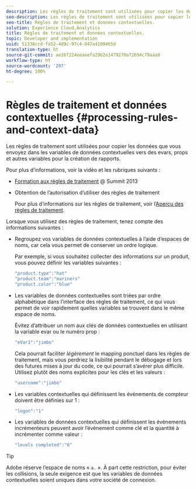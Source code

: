 ```yaml
---
description: Les règles de traitement sont utilisées pour copier les données que vous envoyez dans les variables de données contextuelles vers des evars, props et autres variables pour la création de rapports.
seo-description: Les règles de traitement sont utilisées pour copier les données que vous envoyez dans les variables de données contextuelles vers des evars, props et autres variables pour la création de rapports.
seo-title: Règles de traitement et données contextuelles.
solution: Experience Cloud,Analytics
title: Règles de traitement et données contextuelles.
topic: Developer and implementation
uuid: 51338ccd-fa52-4d9c-97c4-947a4100465d
translation-type: ht
source-git-commit: ae16f224eeaeefa29b2e1479270a72694c79aaa0
workflow-type: ht
source-wordcount: '297'
ht-degree: 100%

---
```



# Règles de traitement et données contextuelles {#processing-rules-and-context-data}

Les règles de traitement sont utilisées pour copier les données que vous envoyez dans les variables de données contextuelles vers des evars, props et autres variables pour la création de rapports.

Pour plus d’informations, voir la vidéo et les rubriques suivants :

* [Formation aux règles de traitement](https://tv.adobe.com/embed/1181/16506/) @ Summit 2013
* Obtention de l’autorisation d’utiliser des règles de traitement

   Pour plus d’informations sur les règles de traitement, voir l’[Aperçu des règles de traitement](https://docs.adobe.com/content/help/fr-FR/analytics/admin/admin-tools/processing-rules/processing-rules.html).

Lorsque vous utilisez des règles de traitement, tenez compte des informations suivantes :

* Regroupez vos variables de données contextuelles à l’aide d’espaces de noms, car cela vous permet de conserver un ordre logique.

   Par exemple, si vous souhaitez collecter des informations sur un produit, vous pouvez définir les variables suivantes :

   ```js
   "product.type":"hat" 
   "product.team":"mariners" 
   "product.color":"blue"
   ```

* Les variables de données contextuelles sont triées par ordre alphabétique dans l’interface des règles de traitement, ce qui vous permet de voir rapidement quelles variables se trouvent dans le même espace de noms.

   Évitez d’attribuer un nom aux clés de données contextuelles en utilisant la variable evar ou le numéro prop :

   ```js
   "eVar1":"jimbo"
   ```

   Cela pourrait faciliter *légèrement* le mapping ponctuel dans les règles de traitement, mais vous perdriez la lisibilité pendant le débogage et lors des futures mises à jour du code, ce qui pourrait s’avérer plus difficile. Utilisez plutôt des noms explicites pour les clés et les valeurs :

   ```js
   "username":"jimbo"
   ```

* Les variables contextuelles qui définissent les événements de compteur doivent être définies sur 1 :

   ```js
   "logon":"1"
   ```

* Les variables de données contextuelles qui définissent les événements incrémenteurs peuvent avoir l’événement comme clé et la quantité à incrémenter comme valeur :

   ```js
   "levels completed":"6"
   ```

>[!TIP]
>
>Adobe réserve l’espace de noms « `a.` ». À part cette restriction, pour éviter les collisions, la seule exigence est que les variables de données contextuelles soient uniques dans votre société de connexion.

